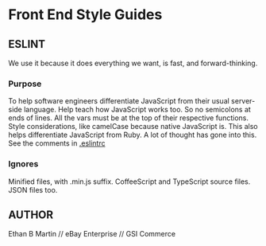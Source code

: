 # Front End Style Guides

## ESLINT

We use it because it does everything we want, is fast, and forward-thinking.

### Purpose

To help software engineers differentiate JavaScript from their usual server-side language.
Help teach how JavaScript works too.
So no semicolons at ends of lines.
All the vars must be at the top of their respective functions.
Style considerations, like camelCase because native JavaScript is. This also helps differentiate JavaScript from Ruby.
A lot of thought has gone into this. See the comments in [.eslintrc](.eslintrc)

### Ignores

Minified files, with .min.js suffix.
CoffeeScript and TypeScript source files.
JSON files too.

## AUTHOR

Ethan B Martin // eBay Enterprise // GSI Commerce
